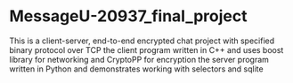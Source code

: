 # MessageU-20937_final_project
This is a client-server, end-to-end encrypted chat project with specified binary protocol over TCP
the client program written in C++ and uses boost library for networking and CryptoPP for encryption
the server program written in Python and demonstrates working with selectors and sqlite
